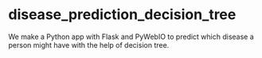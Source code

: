 # disease_prediction_decision_tree
 We make a Python app with Flask and PyWebIO to predict which disease a person might have with the help of decision tree.
